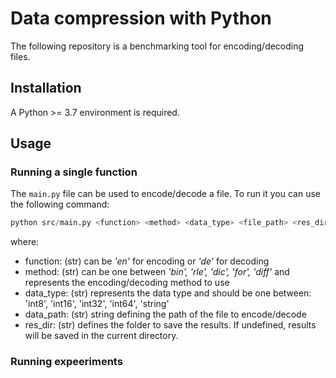# Data compression with Python
The following repository is a benchmarking tool for encoding/decoding files.

## Installation
A Python >= 3.7 environment is required.

## Usage

### Running a single function
The `main.py` file can be used to encode/decode a file. To run it you can use the following command:

```python 
python src/main.py <function> <method> <data_type> <file_path> <res_dir>
```
where:
- function: (str) can be *'en'* for encoding or *'de'* for decoding
- method: (str) can be one between *'bin', 'rle', 'dic', 'for', 'diff'* and represents the encoding/decoding method to use
- data_type: (str) represents the data type and should be one between: 'int8', 'int16', 'int32', 'int64', 'string'
- data_path: (str) string defining the path of the file to encode/decode
- res_dir: (str) defines the folder to save the results. If undefined, results will be saved in the current directory.


### Running expeeriments

